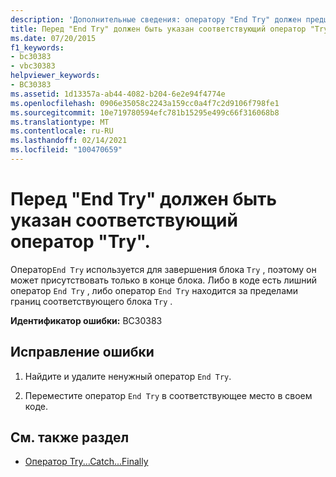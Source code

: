 ```yaml
---
description: 'Дополнительные сведения: оператору "End Try" должен предшествовать соответствующий оператор "try"'
title: Перед "End Try" должен быть указан соответствующий оператор "Try".
ms.date: 07/20/2015
f1_keywords:
- bc30383
- vbc30383
helpviewer_keywords:
- BC30383
ms.assetid: 1d13357a-ab44-4082-b204-6e2e94f4774e
ms.openlocfilehash: 0906e35058c2243a159cc0a4f7c2d9106f798fe1
ms.sourcegitcommit: 10e719780594efc781b15295e499c66f316068b8
ms.translationtype: MT
ms.contentlocale: ru-RU
ms.lasthandoff: 02/14/2021
ms.locfileid: "100470659"
---
```

# <a name="end-try-must-be-preceded-by-a-matching-try"></a>Перед "End Try" должен быть указан соответствующий оператор "Try".

Оператор`End Try` используется для завершения блока `Try` , поэтому он может присутствовать только в конце блока. Либо в коде есть лишний оператор `End Try` , либо оператор `End Try` находится за пределами границ соответствующего блока `Try` .  
  
 **Идентификатор ошибки:** BC30383  
  
## <a name="to-correct-this-error"></a>Исправление ошибки  
  
1. Найдите и удалите ненужный оператор `End Try`.  
  
2. Переместите оператор `End Try` в соответствующее место в своем коде.  
  
## <a name="see-also"></a>См. также раздел

- [Оператор Try...Catch...Finally](../language-reference/statements/try-catch-finally-statement.md)

